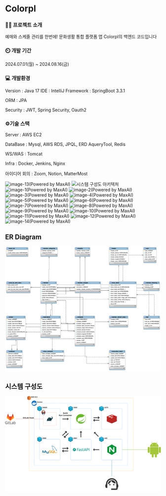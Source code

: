 # Colorpl

### 👨‍🏫 프로젝트 소개

예매와 스케줄 관리를 한번에! 문화생활 통합 플랫폼 앱 Colorpl의 백엔드 코드입니다


### ⏲️ 개발 기간

2024.07.01(월) ~ 2024.08.16(금)


### 💻 개발환경

Version : Java 17 IDE : IntelliJ Framework : SpringBoot 3.3.1

ORM : JPA

Security : JWT, Spring Security, Oauth2


### ⚙️기술 스택
Server : AWS EC2

DataBase : Mysql, AWS RDS, JPQL, ERD AqueryTool, Redis

WS/WAS : Tomcat

Infra : Docker, Jenkins, Nginx

아이디어 회의 : Zoom, Notion, MatterMost

![image-13(Powered by MaxAI)](https://github.com/user-attachments/assets/47c326f4-ad64-4ab7-baa9-e7ddad9fdbf0)
![시스템 구성도 아키텍처](https://github.com/user-attachments/assets/7def5b92-d1df-4789-8400-53e948ce0367)
![image-1(Powered by MaxAI)](https://github.com/user-attachments/assets/8904503a-3873-4211-b4d8-72c824ea8a9a)
![image-2(Powered by MaxAI)](https://github.com/user-attachments/assets/a2e96ff2-7557-465b-8142-09d0022fc58d)
![image-3(Powered by MaxAI)](https://github.com/user-attachments/assets/3f19d1bd-c28e-4cb5-836a-4d5ad0617efc)
![image-4(Powered by MaxAI)](https://github.com/user-attachments/assets/f9e58ff3-47be-45bf-85fa-7c3425a5f391)
![image-5(Powered by MaxAI)](https://github.com/user-attachments/assets/bb94ea5f-b72a-4b5d-b033-6adc2999b137)
![image-6(Powered by MaxAI)](https://github.com/user-attachments/assets/df224e1c-139b-4f12-a876-7523fcc4613b)
![image-7(Powered by MaxAI)](https://github.com/user-attachments/assets/c953f466-497d-478c-a45c-503ccaf4128e)
![image-8(Powered by MaxAI)](https://github.com/user-attachments/assets/cf55dabc-e533-4fd4-9f91-e06289ed752f)
![image-9(Powered by MaxAI)](https://github.com/user-attachments/assets/1a974272-944d-406c-8956-aa8cd52f95aa)
![image-10(Powered by MaxAI)](https://github.com/user-attachments/assets/3d0e1644-4b25-47d7-95cf-d879fabbffab)
![image-11(Powered by MaxAI)](https://github.com/user-attachments/assets/7171ca7d-7141-4973-bc95-e5d136dd3c53)
![image-12(Powered by MaxAI)](https://github.com/user-attachments/assets/0e20964f-2c22-472b-b733-56ca539c9a57)
![image-14(Powered by MaxAI)](https://github.com/user-attachments/assets/3c8e6eff-e921-4f74-a937-fd7400c3f131)

## ER Diagram
![ER Diagram](images/erd.png)
## 시스템 구성도
![system](images/system.png)
